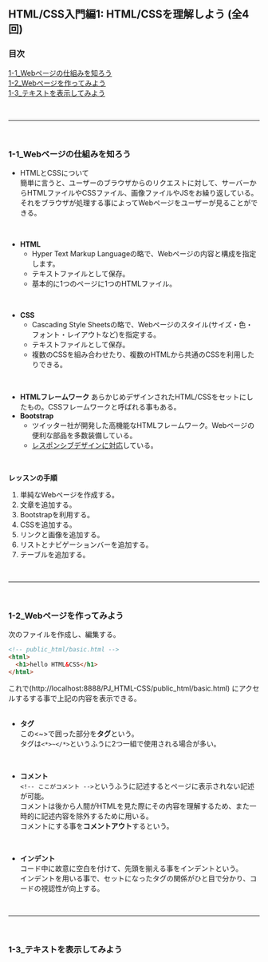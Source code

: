 ## HTML/CSS入門編1: HTML/CSSを理解しよう (全4回)

### 目次
[1-1_Webページの仕組みを知ろう](#1-1_Webページの仕組みを知ろう)</br>
[1-2_Webページを作ってみよう](#1-2_Webページを作ってみよう)</br>
[1-3_テキストを表示してみよう](#1-3_テキストを表示してみよう)</br>

</br>

***
</br>

### 1-1_Webページの仕組みを知ろう
- HTMLとCSSについて</br>
  簡単に言うと、ユーザーのブラウザからのリクエストに対して、サーバーからHTMLファイルやCSSファイル、画像ファイルやJSをお繰り返している。</br>
  それをブラウザが処理する事によってWebページをユーザーが見ることができる。</br>
</br>

- **HTML**
  - Hyper Text Markup Languageの略で、Webページの内容と構成を指定します。
  - テキストファイルとして保存。
  - 基本的に1つのページに1つのHTMLファイル。</br>
</br>

- **CSS**
  - Cascading Style Sheetsの略で、Webページのスタイル(サイズ・色・フォント・レイアウトなど)を指定する。
  - テキストファイルとして保存。
  - 複数のCSSを組み合わせたり、複数のHTMLから共通のCSSを利用したりできる。</br>
</br>

- **HTMLフレームワーク**
  あらかじめデザインされたHTML/CSSをセットにしたもの。CSSフレームワークと呼ばれる事もある。
- **Bootstrap**
  - ツイッター社が開発した高機能なHTMLフレームワーク。Webページの便利な部品を多数装備している。</br>
  - <u>レスポンシブデザインに対応</u>している。</br>
</br>

**レッスンの手順**</br>
1. 単純なWebページを作成する。
2. 文章を追加する。
3. Bootstrapを利用する。
4. CSSを追加する。
5. リンクと画像を追加する。
6. リストとナビゲーションバーを追加する。
7. テーブルを追加する。</br>
</br>

***
</br>

### 1-2_Webページを作ってみよう
次のファイルを作成し、編集する。</br>

```html
<!-- public_html/basic.html -->
<html>
  <h1>hello HTML&CSS</h1>
</html>
```
これで(http://localhost:8888/PJ_HTML-CSS/public_html/basic.html)
にアクセルするする事で上記の内容を表示できる。</br>
</br>

* **タグ**</br>
  この<~>で囲った部分を**タグ**という。</br>
  タグは`<*>~</*>`というふうに2つ一組で使用される場合が多い。</br>
</br>

* **コメント**</br>
  `<!-- ここがコメント -->`というふうに記述するとページに表示されない記述が可能。</br>
  コメントは後から人間がHTMLを見た際にその内容を理解するため、また一時的に記述内容を除外するために用いる。</br>
  コメントにする事を**コメントアウト**するという。</br>
</br>

* **インデント**</br>
  コード中に故意に空白を付けて、先頭を揃える事をインデントという。</br>
  インデントを用いる事で、セットになったタグの関係がひと目で分かり、コードの視認性が向上する。</br>
</br>

***
</br>

### 1-3_テキストを表示してみよう
